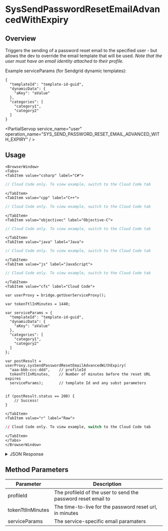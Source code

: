 # SysSendPasswordResetEmailAdvancedWithExpiry
## Overview
Triggers the sending of a password reset email to the specified user - but allows the dev to override the email template that will be used. _Note that the user must have an email identity attached to their profile._



Example serviceParams (for Sendgrid dynamic templates):
```
{
  "templateId": "template-id-guid",
  "dynamicData": {
    "aKey": "aValue"
  },
  "categories": [
    "category1",
    "category2"
  ]
}
```

<PartialServop service_name="user" operation_name="SYS_SEND_PASSWORD_RESET_EMAIL_ADVANCED_WITH_EXPIRY" / >

## Usage

```mdx-code-block
<BrowserWindow>
<Tabs>
<TabItem value="csharp" label="C#">
```

```csharp
// Cloud Code only. To view example, switch to the Cloud Code tab
```

```mdx-code-block
</TabItem>
<TabItem value="cpp" label="C++">
```

```cpp
// Cloud Code only. To view example, switch to the Cloud Code tab
```

```mdx-code-block
</TabItem>
<TabItem value="objectivec" label="Objective-C">
```

```objectivec
// Cloud Code only. To view example, switch to the Cloud Code tab
```

```mdx-code-block
</TabItem>
<TabItem value="java" label="Java">
```

```java
// Cloud Code only. To view example, switch to the Cloud Code tab
```

```mdx-code-block
</TabItem>
<TabItem value="js" label="JavaScript">
```

```javascript
// Cloud Code only. To view example, switch to the Cloud Code tab
```

```mdx-code-block
</TabItem>
<TabItem value="cfs" label="Cloud Code">
```

```cfscript
var userProxy = bridge.getUserServiceProxy();

var tokenTtlInMinutes = 1440;

var serviceParams = {
  "templateId": "template-id-guid",
  "dynamicData": {
    "aKey": "aValue"
  },
  "categories": [
    "category1",
    "category2"
  ]  
};

var postResult = userProxy.sysSendPasswordResetEmailAdvancedWithExpiry(
  "aaa-bbb-ccc-ddd",    // profileId
  tokenTtlInMinutes,    // Number of minutes before the reset URL expires 
  serviceParams);       // template Id and any subst parameters


if (postResult.status == 200) {
    // Success!
}
```

```mdx-code-block
</TabItem>
<TabItem value="r" label="Raw">
```

```r
// Cloud Code only. To view example, switch to the Cloud Code tab
```

```mdx-code-block
</TabItem>
</Tabs>
</BrowserWindow>
```

<details>
<summary>JSON Response</summary>

```json
{
  "status": 200,
  "data": null
}
```
</details>

## Method Parameters
Parameter | Description
--------- | -----------
profileId | The profileId of the user to send the password reset email to
tokenTtlInMinutes | The time-to-live for the password reset url, in minutes
serviceParams | The service-specific email paramaters


